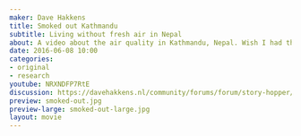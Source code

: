 ```yaml
---
maker: Dave Hakkens
title: Smoked out Kathmandu
subtitle: Living without fresh air in Nepal
about: A video about the air quality in Kathmandu, Nepal. Wish I had the time to work on this problem. But i’m stuck on plastic for the time being. Hopefully it triggers some of you to get started..
date: 2016-06-08 10:00
categories:
- original
- research
youtube: NRXNDFP7RtE
discussion: https://davehakkens.nl/community/forums/forum/story-hopper/discuss/
preview: smoked-out.jpg
preview-large: smoked-out-large.jpg
layout: movie
---
```

